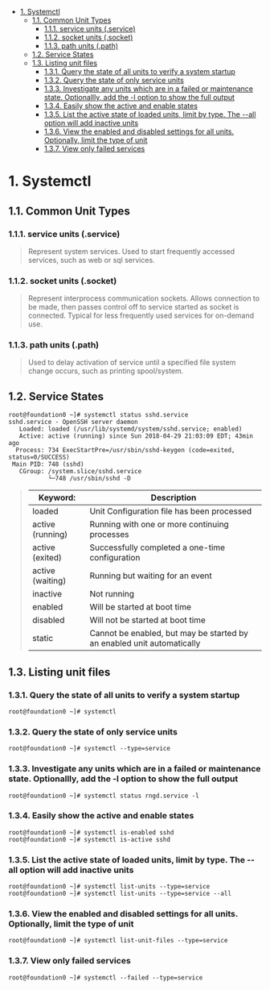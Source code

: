 <!-- TOC -->

- [1. Systemctl](#1-systemctl)
    - [1.1. Common Unit Types](#11-common-unit-types)
        - [1.1.1. service units (.service)](#111-service-units-service)
        - [1.1.2. socket units (.socket)](#112-socket-units-socket)
        - [1.1.3. path units (.path)](#113-path-units-path)
    - [1.2. Service States](#12-service-states)
    - [1.3. Listing unit files](#13-listing-unit-files)
        - [1.3.1. Query the state of all units to verify a system startup](#131-query-the-state-of-all-units-to-verify-a-system-startup)
        - [1.3.2. Query the state of only service units](#132-query-the-state-of-only-service-units)
        - [1.3.3. Investigate any units which are in a failed or maintenance state.  Optionallly, add the -l option to show the full output](#133-investigate-any-units-which-are-in-a-failed-or-maintenance-state-optionallly--add-the--l-option-to-show-the-full-output)
        - [1.3.4. Easily show the active and enable states](#134-easily-show-the-active-and-enable-states)
        - [1.3.5. List the active state of loaded units, limit by type.  The --all option will add inactive units](#135-list-the-active-state-of-loaded-units--limit-by-type-the---all-option-will-add-inactive-units)
        - [1.3.6. View the enabled and disabled settings for all units.  Optionally, limit the type of unit](#136-view-the-enabled-and-disabled-settings-for-all-units-optionally--limit-the-type-of-unit)
        - [1.3.7. View only failed services](#137-view-only-failed-services)

<!-- /TOC -->

# 1. Systemctl

## 1.1. Common Unit Types

### 1.1.1. service units (.service)

> Represent system services.  Used to start frequently accessed services, such as web or sql services.

### 1.1.2. socket units (.socket)

> Represent interprocess communication sockets. Allows connection to be made, then passes control off to service started as socket is connected.  Typical for less frequently used services for on-demand use.

### 1.1.3. path units (.path)

> Used to delay activation of service until a specified file system change occurs, such as printing spool/system.

## 1.2. Service States

``` shell
root@foundation0 ~]# systemctl status sshd.service
sshd.service - OpenSSH server daemon
   Loaded: loaded (/usr/lib/systemd/system/sshd.service; enabled)
   Active: active (running) since Sun 2018-04-29 21:03:09 EDT; 43min ago
  Process: 734 ExecStartPre=/usr/sbin/sshd-keygen (code=exited, status=0/SUCCESS)
 Main PID: 748 (sshd)
   CGroup: /system.slice/sshd.service
           └─748 /usr/sbin/sshd -D
```

> | Keyword:   | Description   |
> |---|---|
> | loaded    | Unit Configuration file has been processed |
> | active (running)| Running with one or more continuing processes|
> | active (exited)| Successfully completed a one-time configuration|
> | active (waiting)| Running but waiting for an event|
> | inactive | Not running
> | enabled | Will be started at boot time
> | disabled | Will not be started at boot time
> | static | Cannot be enabled, but may be started by an enabled unit automatically

## 1.3. Listing unit files

### 1.3.1. Query the state of all units to verify a system startup

``` shell
root@foundation0 ~]# systemctl
```

### 1.3.2. Query the state of only service units

``` shell
root@foundation0 ~]# systemctl --type=service
```

### 1.3.3. Investigate any units which are in a failed or maintenance state.  Optionallly, add the -l option to show the full output

``` shell
root@foundation0 ~]# systemctl status rngd.service -l
```

### 1.3.4. Easily show the active and enable states

``` shell
root@foundation0 ~]# systemctl is-enabled sshd
root@foundation0 ~]# systemctl is-active sshd
```

### 1.3.5. List the active state of loaded units, limit by type.  The --all option will add inactive units

``` shell
root@foundation0 ~]# systemctl list-units --type=service
root@foundation0 ~]# systemctl list-units --type=service --all
```

### 1.3.6. View the enabled and disabled settings for all units.  Optionally, limit the type of unit

``` shell
root@foundation0 ~]# systemctl list-unit-files --type=service
```

### 1.3.7. View only failed services

``` shell
root@foundation0 ~]# systemctl --failed --type=service
```
